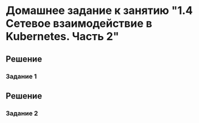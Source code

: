 # Домашнее задание к занятию "1.4 Сетевое взаимодействие в Kubernetes. Часть 2"

## Решение
### Задание 1


## Решение
### Задание 2

